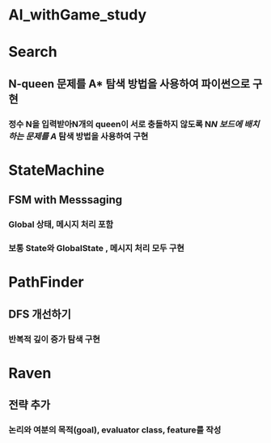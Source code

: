 # AI_withGame_study

### 

# Search
## N-queen 문제를 A* 탐색 방법을 사용하여 파이썬으로 구현
### 정수 N을 입력받아N개의 queen이 서로 충돌하지 않도록 N*N 보드에 배치하는 문제를 A* 탐색 방법을 사용하여 구현

### 
### 

# StateMachine
## FSM with Messsaging
### Global 상태, 메시지 처리 포함
### 보통 State와 GlobalState , 메시지 처리 모두 구현

### 
### 

# PathFinder
## DFS 개선하기
### 반복적 깊이 증가 탐색 구현

### 
### 

# Raven
## 전략 추가
### 논리와 여분의 목적(goal), evaluator class, feature를 작성

### 
### 
